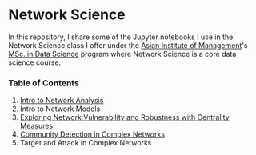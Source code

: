 # Network Science

In this repository, I share some of the Jupyter notebooks I use in the Network Science class I offer under the [Asian Institute of Management](https://aim.edu/)'s [MSc. in Data Science](https://erikalegara.site/msds-unplugged/) program where Network Science is a core data science course.

### Table of Contents

1. [Intro to Network Analysis](https://github.com/eflegara/Network-Science/blob/master/Intro%20to%20Network%20Analysis.ipynb)
2. Intro to Network Models
3. [Exploring Network Vulnerability and Robustness with Centrality Measures](https://github.com/eflegara/Network-Science/blob/master/Centrality%20Measures.ipynb)
4. [Community Detection in Complex Networks](https://github.com/eflegara/Network-Science/blob/master/Community%20Detection.ipynb)
5. Target and Attack in Complex Networks
